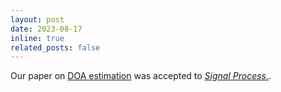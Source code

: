 ```yaml
---
layout: post
date: 2023-08-17
inline: true
related_posts: false
---
```


Our paper on [DOA estimation](https://www.sciencedirect.com/science/article/pii/S0165168423003031?via%3Dihub) was accepted to [*Signal Process.*](https://www.sciencedirect.com/journal/signal-processing).

